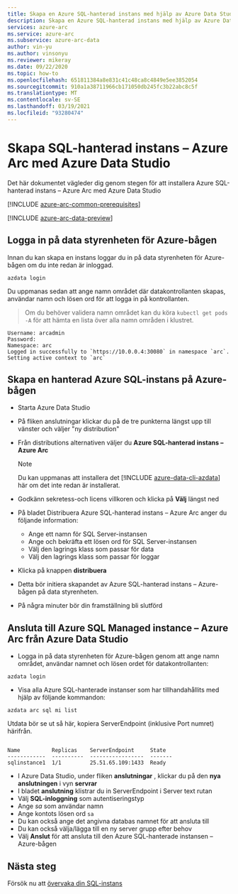 ```yaml
---
title: Skapa en Azure SQL-hanterad instans med hjälp av Azure Data Studio
description: Skapa en Azure SQL-hanterad instans med hjälp av Azure Data Studio
services: azure-arc
ms.service: azure-arc
ms.subservice: azure-arc-data
author: vin-yu
ms.author: vinsonyu
ms.reviewer: mikeray
ms.date: 09/22/2020
ms.topic: how-to
ms.openlocfilehash: 651811384a8e831c41c48ca8c4849e5ee3852054
ms.sourcegitcommit: 910a1a38711966cb171050db245fc3b22abc8c5f
ms.translationtype: MT
ms.contentlocale: sv-SE
ms.lasthandoff: 03/19/2021
ms.locfileid: "93280474"
---
```

# <a name="create-sql-managed-instance---azure-arc-using-azure-data-studio"></a>Skapa SQL-hanterad instans – Azure Arc med Azure Data Studio

Det här dokumentet vägleder dig genom stegen för att installera Azure SQL-hanterad instans – Azure Arc med Azure Data Studio

[!INCLUDE [azure-arc-common-prerequisites](../../../includes/azure-arc-common-prerequisites.md)]

[!INCLUDE [azure-arc-data-preview](../../../includes/azure-arc-data-preview.md)]

## <a name="log-in-to-the-azure-arc-data-controller"></a>Logga in på data styrenheten för Azure-bågen

Innan du kan skapa en instans loggar du in på data styrenheten för Azure-bågen om du inte redan är inloggad.

```console
azdata login
```

Du uppmanas sedan att ange namn området där datakontrollanten skapas, användar namn och lösen ord för att logga in på kontrollanten.  

> Om du behöver validera namn området kan du köra ```kubectl get pods -A``` för att hämta en lista över alla namn områden i klustret.

```console
Username: arcadmin
Password:
Namespace: arc
Logged in successfully to `https://10.0.0.4:30080` in namespace `arc`. Setting active context to `arc`
```

## <a name="create-azure-sql-managed-instance-on-azure-arc"></a>Skapa en hanterad Azure SQL-instans på Azure-bågen

- Starta Azure Data Studio
- På fliken anslutningar klickar du på de tre punkterna längst upp till vänster och väljer "ny distribution"
- Från distributions alternativen väljer du **Azure SQL-hanterad instans – Azure Arc** 
  > [!NOTE]
  > Du kan uppmanas att installera det [!INCLUDE [azure-data-cli-azdata](../../../includes/azure-data-cli-azdata.md)] här om det inte redan är installerat.
- Godkänn sekretess-och licens villkoren och klicka på **Välj** längst ned



- På bladet Distribuera Azure SQL-hanterad instans – Azure Arc anger du följande information:
  - Ange ett namn för SQL Server-instansen
  - Ange och bekräfta ett lösen ord för SQL Server-instansen
  - Välj den lagrings klass som passar för data
  - Välj den lagrings klass som passar för loggar

- Klicka på knappen **distribuera**

- Detta bör initiera skapandet av Azure SQL-hanterad instans – Azure-bågen på data styrenheten.

- På några minuter bör din framställning bli slutförd

## <a name="connect-to-azure-sql-managed-instance---azure-arc-from-azure-data-studio"></a>Ansluta till Azure SQL Managed instance – Azure Arc från Azure Data Studio

- Logga in på data styrenheten för Azure-bågen genom att ange namn området, användar namnet och lösen ordet för datakontrollanten: 
```console
azdata login
```

- Visa alla Azure SQL-hanterade instanser som har tillhandahållits med hjälp av följande kommandon:

```console
azdata arc sql mi list
```

Utdata bör se ut så här, kopiera ServerEndpoint (inklusive Port numret) härifrån.

```console

Name          Replicas    ServerEndpoint     State
------------  ----------  -----------------  -------
sqlinstance1  1/1         25.51.65.109:1433  Ready
```

- I Azure Data Studio, under fliken **anslutningar** , klickar du på den **nya anslutningen** i vyn **servrar**
- I bladet **anslutning** klistrar du in ServerEndpoint i Server text rutan
- Välj **SQL-inloggning** som autentiseringstyp
- Ange *sa* som användar namn
- Ange kontots lösen ord `sa`
- Du kan också ange det angivna databas namnet för att ansluta till
- Du kan också välja/lägga till en ny server grupp efter behov
- Välj **Anslut** för att ansluta till den Azure SQL-hanterade instansen – Azure-bågen




## <a name="next-steps"></a>Nästa steg

Försök nu att [övervaka din SQL-instans](monitor-grafana-kibana.md)
